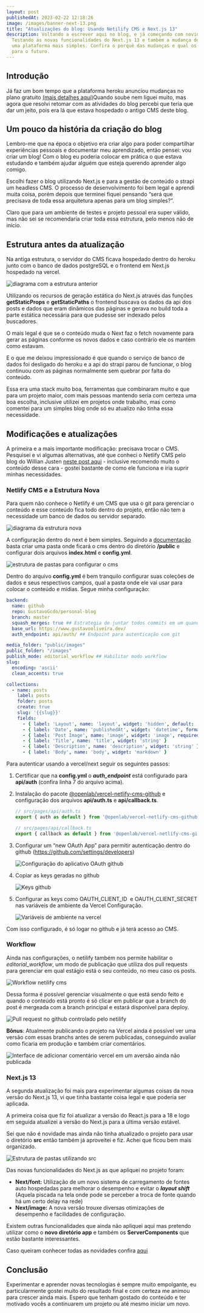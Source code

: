 ```yaml
---
layout: post
publishedAt: 2023-02-22 12:18:26
image: /images/banner-next-13.png
title: "Atualizações do blog: Usando Netilify CMS e Next.js 13"
description: Voltando a escrever aqui no blog, e já começando com novidades!
  Testando as novas funcionalidades do Next.js 13 e também a mudança do CMS para
  uma plataforma mais simples. Confira o porquê das mudanças e qual os planos
  para o futuro.
---
```

## Introdução

Já faz um bom tempo que a plataforma heroku anunciou mudanças no plano gratuito [(mais detalhes aqui)](https://www.youtube.com/watch?v=8f9y6P5H7Go)Quando soube nem liguei muito, mas agora que resolvi retomar com as atividades do blog percebi que teria que dar um jeito, pois era lá que estava hospedado o antigo CMS deste blog.

## Um pouco da história da criação do blog

Lembro-me que na época o objetivo era criar algo para poder compartilhar experiências pessoais e documentar meu aprendizado, então pensei: vou criar um blog! Com o blog eu poderia colocar em prática o que estava estudando e também ajudar alguém que esteja querendo aprender algo comigo.

Escolhi fazer o blog utilizando Next.js e para a gestão de conteúdo o strapi um headless CMS. O processo de desenvolvimento foi bem legal e aprendi muita coisa, porém depois que terminei fiquei pensando “será que precisava de toda essa arquitetura apenas para um blog simples?”. 

Claro que para um ambiente de testes e projeto pessoal era super válido, mas não sei se recomendaria criar toda essa estrutura, pelo menos não de início.

## Estrutura antes da atualização

Na antiga estrutura, o servidor do CMS ficava hospedado dentro do heroku junto com o banco de dados postgreSQL e o frontend em Next.js hospedado na vercel.

![diagrama com a estrutura anterior](/images/estrutura-antiga.png "Diagrama com a estrutura anterior")

Utilizando os recursos de geração estática do Next.js através das funções **getStaticProps** e **getStaticPaths** o frontend buscava os dados da api dos posts e dados que eram dinâmicos das páginas e gerava no build toda a parte estática necessária para que pudesse ser indexado pelos buscadores. 

O mais legal é que se o conteúdo muda o Next faz o fetch novamente para gerar as páginas conforme os novos dados e caso contrário ele os mantém como estavam.

E o que me deixou impressionado é que quando o serviço de banco de dados foi desligado do heroku e a api do strapi parou de funcionar, o blog continuou com as páginas normalmente sem quebrar por falta do conteúdo. 

Essa era uma stack muito boa, ferramentas que combinaram muito e que para um projeto maior, com mais pessoas mantendo seria com certeza uma boa escolha, inclusive utilizei em projetos onde trabalho, mas como comentei para um simples blog onde só eu atualizo não tinha essa necessidade. 

## Modificações e atualizações

A primeira e a mais importante modificação: precisava trocar o CMS.  Pesquisei e vi algumas alternativas, até que conheci o Netlify CMS pelo blog do Willian Justen [neste post aqui](https://willianjusten.com.br/usando-netlify-cms-com-nextjs-vercel-e-github) - inclusive recomendo muito o conteúdo desse cara - gostei bastante de como ele funciona e iria suprir minhas necessidades.

### Netlify CMS e a Estrutura Nova

Para quem não conhece o Netlify é um CMS que usa o git para gerenciar o conteúdo e esse conteúdo fica todo dentro do projeto, então não tem a necessidade um banco de dados ou servidor separado.

![diagrama da estrutura nova](/images/estrutura-nova-cms.png "Diagrama da estrutura nova")

A configuração dentro do next é bem simples. Seguindo a [documentação](https://www.netlifycms.org/docs/add-to-your-site/) basta criar uma pasta onde ficará o cms   dentro do diretório **/public** e configurar dois arquivos **index.html** e **config.yml**. 

![estrutura de pastas para configurar o cms](/images/estrutura-pastas-cms-0.png "Estrutura de pastas para configurar o cms")

Dentro do arquivo **config.yml** é bem tranquilo configurar suas coleções de dados e seus respectivos campos, qual a pasta onde ele vai usar para colocar o conteúdo e mídias. Segue minha configuração:

```yaml
backend:
  name: github
  repo: GustavoGcdo/personal-blog
  branch: master
  squash_merges: true ## Estrategia de juntar todos commits em um quando publicar
  base_url: https://www.gustavooliveira.dev/
  auth_endpoint: api/auth/ ## Endpoint para autenticação com git

media_folder: "public/images"
public_folder: "/images"
publish_mode: editorial_workflow ## Habilitar modo workflow
slug:
  encoding: 'ascii'
  clean_accents: true

collections:
  - name: posts
    label: posts
    folder: posts 
    create: true 
    slug: '{{slug}}' 
    fields:
      - { label: 'Layout', name: 'layout', widget: 'hidden', default: 'post' }
      - { label: 'Date', name: 'publishedAt', widget: 'datetime', format: 'YYYY-MM-DD hh:mm:ss' }
      - { label: 'Post Image', name: 'image', widget: 'image', required: true }
      - { label: 'Title', name: 'title', widget: 'string' }
      - { label: 'Description', name: 'description', widget: 'string' }
      - { label: 'Body', name: 'body', widget: 'markdown' }
```

Para autenticar usando a vercel/next seguir os seguintes passos: 

1. Certificar que na **config.yml** o ***auth_endpoint*** está configurado para **api/auth** (confira linha 7 do arquivo acima).
2. Instalação do pacote [@openlab/vercel-netlify-cms-github](https://www.npmjs.com/package/@openlab/vercel-netlify-cms-github) e configuração dos arquivos **api/auth.ts** e **api/callback.ts**.

   ```typescript
   // src/pages/api/auth.ts
   export { auth as default } from '@openlab/vercel-netlify-cms-github'
   ```

   ```typescript
   // src/pages/api/callback.ts
   export { callback as default } from '@openlab/vercel-netlify-cms-github'
   ```
3. Configurar um “new OAuth App” para permitir autenticação dentro do github (<https://github.com/settings/developers>)

   ![Configuração do aplicativo OAuth github](/images/register-on-github.png "Configuração do aplicativo OAuth github")
4. Copiar as keys geradas no github

   ![Keys github](/images/github-keys.png "Keys github")
5. Configurar as keys como OAUTH_CLIENT_ID  e OAUTH_CLIENT_SECRET nas variáveis de ambiente da Vercel Configuração.

   ![Variáveis de ambiente na vercel](/images/env-vercel.png "Variáveis de ambiente na vercel")

Com isso configurado, é só logar no github e já terá acesso ao CMS.

### Workflow

Ainda nas configurações, o netilify também nos permite habilitar o *editorial_workflow*, um modo de publicação que utiliza dos pull requests para gerenciar em qual estágio está o seu conteúdo, no meu caso os posts.

![Workflow netilify cms](/images/workflow-publish.png "Workflow netilify cms")

Dessa forma é possível gerenciar visualmente o que está sendo feito e quando o conteúdo está pronto é só clicar em publicar que a branch do post é mergeada com a branch principal e estará disponível para deploy.

![Pull request no github controlado pelo netilify](/images/pull-request.png "Pull request no github controlado pelo netilify")

**Bônus**: Atualmente publicando o projeto na Vercel ainda é possível ver uma versão com essas branchs antes de serem publicadas, conseguindo avaliar como ficaria em produção e também criar comentários.

![Interface de adicionar comentário vercel em um aversão ainda não publicada](/images/comentario-vercel-2.png "Interface de adicionar comentário vercel em um aversão ainda não publicada")

### Next.js 13

A segunda atualização foi mais para experimentar algumas coisas da nova versão do Next.js 13, vi que tinha bastante coisa legal e que poderia ser aplicada.

A primeira coisa que fiz foi atualizar a versão do React.js para a 18 e logo em seguida atualizei a versão do Next.js para a última versão estável.

S﻿ei que não é novidade mas ainda não tinha atualizado o projeto para usar o diretório **src** então também já aproveitei e fiz. Achei que ficou bem mais organizado.

![Estrutura de pastas utilizando src](/images/estrutura-src.png "Estrutura de pastas utilizando src")

Das novas funcionalidades do Next.js as que apliquei no projeto foram:

* **Next/font:** Utilização de um novo sistema de carregamento de fontes auto hospedadas para melhorar o desempenho e evitar o ***layout shift*** (Aquela piscada na tela onde pode se perceber a troca de fonte quando há um certo delay na rede)
* **Next/image:** A nova versão ﻿﻿trouxe diversas otimizações de desempenho e facilidades de configuração.

Existem outras funcionalidades  que ainda não apliquei aqui mas pretendo utilizar como o **novo diretório app** e também os **ServerComponents** que estão bastante interessantes.

Caso queiram conhecer todas as novidades confira [aqui](https://nextjs.org/blog/next-13)

## Conclusão

Experimentar e aprender novas tecnologias é sempre muito empolgante, eu particularmente gostei muito do resultado final e com certeza me animou para crescer ainda mais. Espero que tenham gostado do conteúdo e ter motivado vocês a continuarem um projeto ou até mesmo iniciar um novo.